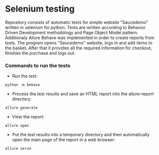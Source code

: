 # Selenium testing
Repository consists of automatic tests for simple website "Saucedemo" written in selenium for python.
Tests are written according to Behavior Driven Development methodology and Page Object Model pattern.
Additionaly Allure Behave was implemented in order to create reports from tests.
The program opens "Saucedemo" website, logs in and add items to the basket.
After that it provides all the required information for checkout, finishes the purchase and logs out.

### Commands to run the tests
- Run the test:
```
python -m behave
```
- Process the test results and save an HTML report into the allure-report directory:
```
allure generate
```
- View the report:
```
allure open
```
- Put the test results into a temporary directory and then automatically open the main page of the report in a web browser:
```
allure serve
```
